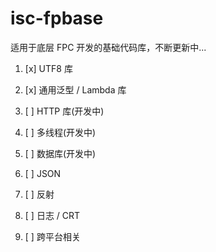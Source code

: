 # isc-fpbase

适用于底层 FPC 开发的基础代码库，不断更新中...

1. [x]  UTF8 库

2. [x] 通用泛型 / Lambda 库

3. [ ] HTTP 库(开发中)

4. [ ] 多线程(开发中)

5. [ ] 数据库(开发中)

6. [ ] JSON

7. [ ] 反射

8. [ ] 日志 / CRT

9. [ ] 跨平台相关
